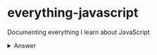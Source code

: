 # everything-javascript
Documenting everything I learn about JavaScript

<details>
<summary>Answer</summary>
<p>

He how are you?
`Hi this is code bloxk`

</p>
</details>